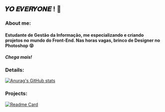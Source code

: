 ## 𝒀𝑶 𝑬𝑽𝑬𝑹𝒀𝑶𝑵𝑬 ! 👋

### About me: 

#### Estudante de Gestão da Informação, me especializando e criando projetos no mundo do Front-End. Nas horas vagas, brinco de Designer no Photoshop 😝 
##### Chega mais!


### Details:

[![Anurag's GitHub stats](https://github-readme-stats.vercel.app/api?username=emillylimaVVZ&show_icons=true&theme=dark)](https://github.com/anuraghazra/github-readme-stats)

### Projects:

[![Readme Card](https://github-readme-stats.vercel.app/api/pin/?username=emillylimaVVZ&repo=Tik-Tok-Project&theme=dark)](https://github.com/anuraghazra/github-readme-stats)
